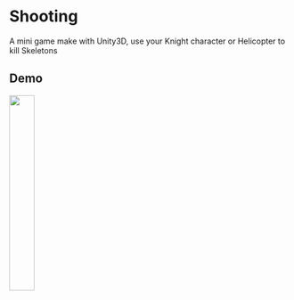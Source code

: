 # Shooting
A mini game make with Unity3D, use your Knight character or Helicopter to kill Skeletons
## Demo
<img src="https://drive.google.com/open?id=1p8QkkQrlXBccJSMODc2Hz9EDwj4c7PT7" width="30%">